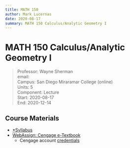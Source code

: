 ```yaml
---
title: MATH 150
author: Mark Lucernas
date: 2020-08-17
summary: MATH 150 Calculus/Analytic Geometry I
---
```



# MATH 150 Calculus/Analytic Geometry I
> Professor: Wayne Sherman<br>
> email: <br>
> Campus: San Diego Miraramar College (online)<br>
> Units: 5<br>
> Component: Lecture<br>
> Start: 2020-08-17<br>
> End: 2020-12-14<br>

## Course Materials

- [*Syllabus](file:../../../files/fall-2020/MATH-150/)
- [WebAssign: Cengage e-Textbook](https://webassign.com/)
  * Cengage account [credentials](vfile:../../../files/fall-2020/MATH-150/cengage_account.txt)

